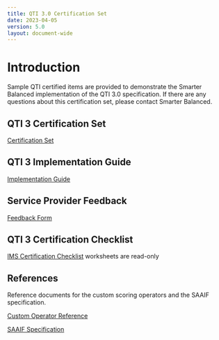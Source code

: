 ```yaml
---
title: QTI 3.0 Certification Set
date: 2023-04-05
version: 5.0
layout: document-wide
---
```


# Introduction

Sample QTI certified items are provided to demonstrate the Smarter Balanced implementation of the QTI 3.0 specification. If there are any questions about this certification set, please contact Smarter Balanced.

## QTI 3 Certification Set

[Certification Set](https://fx.smarterbalanced.org/s/wpnzZktRkM2cK35)

## QTI 3 Implementation Guide

[Implementation Guide](SBAC_QTI_ImplementationGuide.pdf)

## Service Provider Feedback

[Feedback Form](https://docs.google.com/forms/d/e/1FAIpQLSdmsw5Z8TRV_jNSID0rT5r9CjH_g8nqIbtb2eZPncGY8DUmqw/viewform?vc=0&c=0&w=1&flr=0)

## QTI 3 Certification Checklist

[IMS Certification Checklist](SmarterBalanced-QTI3-Checklist.v3.xlsx) worksheets are read-only

## References

Reference documents for the custom scoring operators and the SAAIF specification.

[Custom Operator Reference](http://www.smarterapp.org/documents/SmarterBalanced_QTI3_CustomOperatorsReference.pdf)

[SAAIF Specification](http://www.smarterapp.org/documents/SmarterApp_Assessment_Item_Format_Specification.pdf)
